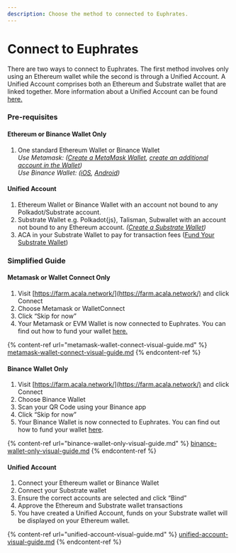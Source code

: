```yaml
---
description: Choose the method to connected to Euphrates.
---
```


# Connect to Euphrates

There are two ways to connect to Euphrates. The first method involves only using an Ethereum wallet while the second is through a Unified Account. A Unified Account comprises both an Ethereum and Substrate wallet that are linked together. More information about a Unified Account can be found [here.](https://farmdoc.acala.network/euphrates/unified-account)

### Pre-requisites

#### Ethereum or Binance Wallet Only

1. One standard Ethereum Wallet or Binance Wallet \
   _Use Metamask: (_[_Create a MetaMask Wallet_](https://support.metamask.io/hc/en-us/articles/360015489531-Getting-started-with-MetaMask)_,_ [_create an additional account in the Wallet_](https://support.metamask.io/hc/en-us/articles/360015289452-How-to-create-an-additional-account-in-your-wallet)_)_ \
   _Use Binance Wallet: (_[_iOS_](https://apps.apple.com/US/app/id1436799971?mt=8)_,_ [_Android_](https://play.google.com/store/apps/details?id=com.binance.dev\&referrer=af\_tranid%3Dvvl4rWsK4\_TrXepYRrzRxw%26c%3Dhttps://www.binance.com/en%26pid%3Dhttps://www.binance.com/en\&pli=1)_)_

#### Unified Account

1. Ethereum Wallet or Binance Wallet with an account not bound to any Polkadot/Substrate account.
2. Substrate Wallet e.g. Polkadot{js}, Talisman, Subwallet with an account not bound to any Ethereum account. _(_[_Create a Substrate Wallet_](https://wiki.acala.network/get-started/acala-network/acala-account/account-generation)_)_
3. ACA in your Substrate Wallet to pay for transaction fees ([Fund Your Substrate Wallet](https://wiki.acala.network/integrate/integration/token-transfer))

### Simplified Guide

#### Metamask or Wallet Connect Only

1. Visit [https://farm.acala.network/](https://farm.acala.network/) and click Connect
2. Choose Metamask or WalletConnect
3. Click “Skip for now”
4. Your Metamask or EVM Wallet is now connected to Euphrates. You can find out how to fund your wallet [here.](../../setup-wallet/funding-your-evm-wallet/)

{% content-ref url="metamask-wallet-connect-visual-guide.md" %}
[metamask-wallet-connect-visual-guide.md](metamask-wallet-connect-visual-guide.md)
{% endcontent-ref %}

#### Binance Wallet Only

1. Visit [https://farm.acala.network/](https://farm.acala.network/) and click Connect
2. Choose Binance Wallet
3. Scan your QR Code using your Binance app
4. Click “Skip for now”
5. Your Binance Wallet is now connected to Euphrates. You can find out how to fund your wallet [here](https://www.notion.so/ac077183fefd4fa08d7ec4f8b6728781?pvs=21).

{% content-ref url="binance-wallet-only-visual-guide.md" %}
[binance-wallet-only-visual-guide.md](binance-wallet-only-visual-guide.md)
{% endcontent-ref %}

#### Unified Account

1. Connect your Ethereum wallet or Binance Wallet
2. Connect your Substrate wallet
3. Ensure the correct accounts are selected and click “Bind”
4. Approve the Ethereum and Substrate wallet transactions
5. You have created a Unified Account, funds on your Substrate wallet will be displayed on your Ethereum wallet.

{% content-ref url="unified-account-visual-guide.md" %}
[unified-account-visual-guide.md](unified-account-visual-guide.md)
{% endcontent-ref %}
